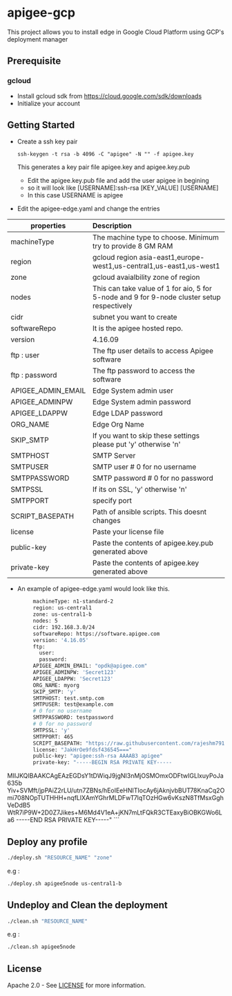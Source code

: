# apigee-gcp
This project allows you to install edge in Google Cloud Platform using GCP's deployment manager

## Prerequisite

### gcloud
- Install gcloud sdk from https://cloud.google.com/sdk/downloads
- Initialize your account

## Getting Started
- Create a ssh key pair 
    ```
    ssh-keygen -t rsa -b 4096 -C "apigee" -N "" -f apigee.key
    ```
    This generates a key pair file apigee.key and apigee.key.pub
    - Edit the apigee.key.pub file and add the user apigee in begining 
    - so it will look like  [USERNAME]:ssh-rsa [KEY_VALUE] [USERNAME]
    - In this case USERNAME is apigee


- Edit the apigee-edge.yaml and change the entries 

| properties        | Description                                                             | 
| ----------------- |:------------------------------------------------------------------| 
| machineType       | The machine type to choose. Minimum try to provide 8 GM RAM       |
| region            | gcloud region asia-east1,europe-west1,us-central1,us-east1,us-west1                                   | 
| zone              | gcloud avaialbility zone of region                                |
| nodes             | This can take value of 1 for aio, 5 for 5-node and 9 for 9-node cluster setup respectively                                                                      |
| cidr              | subnet you want to create                                         |
| softwareRepo      | It is the apigee hosted repo.                                     |
| version           |   4.16.09                 |
| ftp : user        | The ftp user details to access Apigee software                    |
| ftp : password    | The ftp password to access the software                           |
| APIGEE_ADMIN_EMAIL| Edge System admin user                                            |
| APIGEE_ADMINPW    | Edge System admin password                                        |
| APIGEE_LDAPPW     | Edge LDAP password                                                |
| ORG_NAME          | Edge Org Name                                                     |
| SKIP_SMTP         | If you want to skip these settings please put 'y' otherwise 'n'   |
| SMTPHOST          | SMTP Server                                                       |
| SMTPUSER          | SMTP user # 0 for no username                                     |
| SMTPPASSWORD      | SMTP password  # 0 for no password                                |
| SMTPSSL           | If its on SSL, 'y' otherwise 'n'                                  |
| SMTPPORT          | specify port                                                      |
| SCRIPT_BASEPATH   | Path of ansible scripts. This doesnt changes                      |
| license           | Paste your license file                                           |
| public-key        | Paste the contents of apigee.key.pub generated above              |
| private-key       | Paste the contents of apigee.key generated above                  |

- An example of apigee-edge.yaml would look like this. 

    ```sh
         machineType: n1-standard-2
         region: us-central1
         zone: us-central1-b
         nodes: 5
         cidr: 192.168.3.0/24
         softwareRepo: https://software.apigee.com
         version: '4.16.05'
         ftp:
           user: 
           password: 
         APIGEE_ADMIN_EMAIL: "opdk@apigee.com"
         APIGEE_ADMINPW: 'Secret123'
         APIGEE_LDAPPW: 'Secret123'
         ORG_NAME: myorg
         SKIP_SMTP: 'y'
         SMTPHOST: test.smtp.com
         SMTPUSER: test@example.com
         # 0 for no username
         SMTPPASSWORD: testpassword
         # 0 for no password
         SMTPSSL: 'y'
         SMTPPORT: 465
         SCRIPT_BASEPATH: "https://raw.githubusercontent.com/rajeshm7910/apigee-gcp/master/multinode/jinja"
         license: "JakHrOe9fdsf436545==="
         public-key: "apigee:ssh-rsa AAAAB3 apigee"
         private-key: "-----BEGIN RSA PRIVATE KEY-----
MIIJKQIBAAKCAgEAzEGDsY1tDWiqJ9jgNI3nMjOSMOmxODFtwIGLlxuyPoJa635b
Yiv+SVMft/jpPAiZ2rLU/utn7ZBNs/hEoIEeHNITIocAy6jAknjvbBUT78KnaCq2Omi708NOpTUTHHH+nqfLlXAmYGhrMLDFwT7lqTOzHGw6vKszN8TfMsxGghVeDdB5
WtR7iP9W+2D0Z7Jikes+M6Md4V1eA+jKN7mLtFQkR3CTEaxyBiOBKGWo6La6
-----END RSA PRIVATE KEY-----"
    ```

## Deploy any profile
```sh
./deploy.sh "RESOURCE_NAME" "zone"
```
e.g :
```sh
./deploy.sh apigee5node us-central1-b
```

## Undeploy and Clean the deployment
```sh
./clean.sh "RESOURCE_NAME"
```
e.g :
```sh
./clean.sh apigee5node
```
## License

Apache 2.0 - See [LICENSE](LICENSE) for more information.

